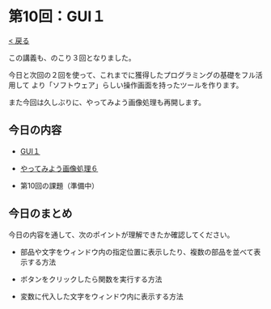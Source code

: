 # 第10回：GUI１

[< 戻る](../)



この講義も、のこり３回となりました。

今日と次回の２回を使って、これまでに獲得したプログラミングの基礎をフル活用して
より「ソフトウェア」らしい操作画面を持ったツールを作ります。

また今回は久しぶりに、やってみよう画像処理も再開します。




## 今日の内容

- [GUI１](gui1/)

- [やってみよう画像処理６](try6/)

- 第10回の課題（準備中）



## 今日のまとめ

今日の内容を通して、次のポイントが理解できたか確認してください。

- 部品や文字をウィンドウ内の指定位置に表示したり、複数の部品を並べて表示する方法

- ボタンをクリックしたら関数を実行する方法

- 変数に代入した文字をウィンドウ内に表示する方法
